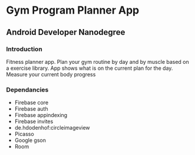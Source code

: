 # Gym Program Planner App
## Android Developer Nanodegree
### Introduction 
Fitness planner app. Plan your gym routine by day and by muscle based on a exercise library.
App shows what is on the current plan for the day.
Measure your current body progress

### Dependancies
- Firebase core
- Firebase auth
- Firebase appindexing
- Firebase invites
- de.hdodenhof:circleimageview
- Picasso
- Google gson
- Room